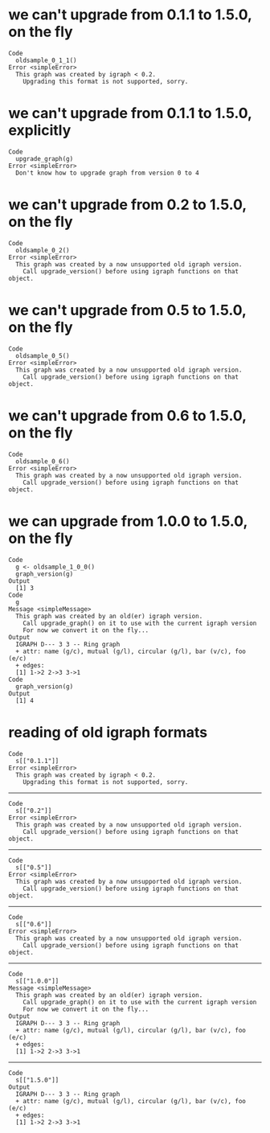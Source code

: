 # we can't upgrade from 0.1.1 to 1.5.0, on the fly

    Code
      oldsample_0_1_1()
    Error <simpleError>
      This graph was created by igraph < 0.2.
        Upgrading this format is not supported, sorry.

# we can't upgrade from 0.1.1 to 1.5.0, explicitly

    Code
      upgrade_graph(g)
    Error <simpleError>
      Don't know how to upgrade graph from version 0 to 4

# we can't upgrade from 0.2 to 1.5.0, on the fly

    Code
      oldsample_0_2()
    Error <simpleError>
      This graph was created by a now unsupported old igraph version.
        Call upgrade_version() before using igraph functions on that object.

# we can't upgrade from 0.5 to 1.5.0, on the fly

    Code
      oldsample_0_5()
    Error <simpleError>
      This graph was created by a now unsupported old igraph version.
        Call upgrade_version() before using igraph functions on that object.

# we can't upgrade from 0.6 to 1.5.0, on the fly

    Code
      oldsample_0_6()
    Error <simpleError>
      This graph was created by a now unsupported old igraph version.
        Call upgrade_version() before using igraph functions on that object.

# we can upgrade from 1.0.0 to 1.5.0, on the fly

    Code
      g <- oldsample_1_0_0()
      graph_version(g)
    Output
      [1] 3
    Code
      g
    Message <simpleMessage>
      This graph was created by an old(er) igraph version.
        Call upgrade_graph() on it to use with the current igraph version
        For now we convert it on the fly...
    Output
      IGRAPH D--- 3 3 -- Ring graph
      + attr: name (g/c), mutual (g/l), circular (g/l), bar (v/c), foo (e/c)
      + edges:
      [1] 1->2 2->3 3->1
    Code
      graph_version(g)
    Output
      [1] 4

# reading of old igraph formats

    Code
      s[["0.1.1"]]
    Error <simpleError>
      This graph was created by igraph < 0.2.
        Upgrading this format is not supported, sorry.

---

    Code
      s[["0.2"]]
    Error <simpleError>
      This graph was created by a now unsupported old igraph version.
        Call upgrade_version() before using igraph functions on that object.

---

    Code
      s[["0.5"]]
    Error <simpleError>
      This graph was created by a now unsupported old igraph version.
        Call upgrade_version() before using igraph functions on that object.

---

    Code
      s[["0.6"]]
    Error <simpleError>
      This graph was created by a now unsupported old igraph version.
        Call upgrade_version() before using igraph functions on that object.

---

    Code
      s[["1.0.0"]]
    Message <simpleMessage>
      This graph was created by an old(er) igraph version.
        Call upgrade_graph() on it to use with the current igraph version
        For now we convert it on the fly...
    Output
      IGRAPH D--- 3 3 -- Ring graph
      + attr: name (g/c), mutual (g/l), circular (g/l), bar (v/c), foo (e/c)
      + edges:
      [1] 1->2 2->3 3->1

---

    Code
      s[["1.5.0"]]
    Output
      IGRAPH D--- 3 3 -- Ring graph
      + attr: name (g/c), mutual (g/l), circular (g/l), bar (v/c), foo (e/c)
      + edges:
      [1] 1->2 2->3 3->1

